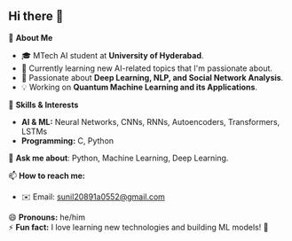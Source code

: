 ## Hi there 👋

🚀 **About Me**
- 🎓 MTech AI student at **University of Hyderabad**.  
- 🌱 Currently learning new AI-related topics that I'm passionate about.  
- 🔭 Passionate about **Deep Learning, NLP, and Social Network Analysis**.  
- 💡 Working on **Quantum Machine Learning and its Applications**.  

🌱 **Skills & Interests**  
- **AI & ML:** Neural Networks, CNNs, RNNs, Autoencoders, Transformers, LSTMs  
- **Programming:** C, Python  

💬 **Ask me about**: Python, Machine Learning, Deep Learning.  

📫 **How to reach me:**  
- ✉️ Email: sunil20891a0552@gmail.com  

😄 **Pronouns:** he/him  
⚡ **Fun fact:** I love learning new technologies and building ML models! 🚀  


